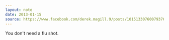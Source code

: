 ```yaml
---
layout: note
date: 2013-01-15
source: https://www.facebook.com/derek.magill.9/posts/10151330760079376
---
```


You don't need a flu shot.
